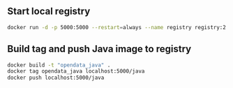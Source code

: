 ## Start local registry
```bash
docker run -d -p 5000:5000 --restart=always --name registry registry:2
```
## Build tag and push Java image to registry 
```bash
docker build -t "opendata_java" .
docker tag opendata_java localhost:5000/java
docker push localhost:5000/java
```